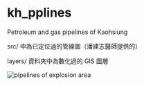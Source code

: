 kh_pplines
==========

Petroleum and gas pipelines of Kaohsiung


src/ 中為已定位過的管線圖（潘建志醫師提供的）

layers/ 資料夾中為數化過的 GIS 圖層


![pipelines of explosion area](https://github.com/mutolisp/kh_pplines/blob/master/kh_pplines.png)

